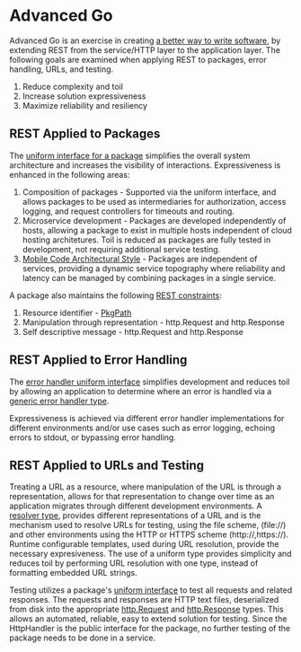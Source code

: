 # Advanced Go

Advanced Go is an exercise in creating [a better way to write software][robpike], by extending REST from the service/HTTP layer to the application layer. The following goals are examined when applying REST to packages, error handling, URLs, and testing. <!-- Go is a project to make building production software easier and more productive. -->

1. Reduce complexity and toil
2. Increase solution expressiveness
3. Maximize reliability and resiliency

 
## REST Applied to Packages
The [uniform interface for a package][exampledomain] simplifies the overall system architecture and increases the visibility of interactions. Expressiveness is enhanced in the following areas:
1. Composition of packages - Supported via the uniform interface, and allows packages to be used as intermediaries for authorization, access logging, and request controllers for timeouts and routing.
2. Microservice development - Packages are developed independently of hosts, allowing a package to exist in multiple hosts independent of cloud hosting architetures. Toil is reduced as packages are fully tested in development, not requiring additional service testing.
3. [Mobile Code Architectural Style][rest] - Packages are independent of services, providing a dynamic service topography where reliability and latency can be managed by combining packages in a single service.

A package also maintains the following [REST constraints][rest]:
1. Resource identifier - [PkgPath][exampledomain]
2. Manipulation through representation - http.Request and http.Response
3. Self descriptive message - http.Request and http.Response


## REST Applied to Error Handling 
The [error handler uniform interface][errorhandler] simplifies development and reduces toil by allowing an application to determine where an error is handled via a [generic error handler type][activity].

Expressiveness is achieved via different error handler implementations for different environments and/or use cases such as error logging, echoing errors to stdout, or bypassing error handling.


## REST Applied to URLs and Testing
Treating a URL as a resource, where manipulation of the URL is through a representation, allows for that representation to change over time as an application migrates through different development environments. A [resolver type][resolver], provides different representations of a URL and is the mechanism used to resolve URLs for testing, using the file scheme, (file://) and other environments using the HTTP or HTTPS scheme (http://,https://). Runtime configurable templates, used during URL resolution, provide the necessary expresiveness. The use of a uniform type provides simplicity and reduces toil by performing URL resolution with one type, instead of formatting embedded URL strings.

Testing utilizes a package's [uniform interface][exampledomain] to test all requests and related responses. The requests and responses are HTTP text files, deserialized from disk into the appropriate [http.Request][httprequest] and [http.Response][httpresponse] types. This allows an automated, reliable, easy to extend solution for testing. Since the HttpHandler is the public interface for the package, no further testing of the package needs to be done in a service.  

<!--
1. Uniform interface - ErrorHandler and logging. loging interface allows expresiveness
2. Constraints - resource identifier - PkgPath, manipulation through representation, and self descriptive message. http.Request and Http.Response
[Error handling][errorhandler] [generice type's][loghandler] for implementation.
Expressiveness through gnerics 
[Access logging][logger] also has a uniform Log function.  Expressive - Add traffic differentiation, ingress, egress, and internal

Expressiveness - ability to compose resources/packages from already tested packages. Dynamic topography, mobile code.
Funcionality like authorization, access logging, via intermediaries
Seperation of concerns, host from application, other Cloud hosting options - less complexity, more expressiveness.

## REST Uniform Interface, Resource Identifier, & Self-Descriptive Messages
A key concept of REST is the uniform interface. A [package's][domainservice] HttpHandler implements that uniform interface, uses the http.Request type and allows easy integration with other packages. A package also includes a PkgPath that is used as an identifier for routing and error tracing.

The messaging package provides a [uniform interface][msgsend], [self-descriptive message][msgcore], and [resource identification][msgcore] for communication between resources using goroutines and Go channels. Functionality supported by messaging include startup, shutdown, and package health checks.

## REST Intermediaries
REST defines a layered architecture style where RESTful components can be easily connected via HTTP. Service authentication/authorization functionality is implemented by adding an [intermediary][intermediary].

## Testing
Testing utilizes a package's HttpHandler to test all requests and related responses. The requests and responses are HTTP text files, deserialized from disk into the appropriate [http.Request][httprequest] and [http.Response][httpresponse] types. This allows an automated, easy to extend solution for testing. Since the package HttpHandler is the public interface for the package, no further testing of the package needs to be done in a host.  

## Application Development
Development is streamlined as applications can be composed of existing resources/packages or resources in existing services. 

-->

[robpike]: <https://thenewstack.io/golang-co-creator-rob-pike-what-go-got-right-and-wrong>
[rest]: <https://ics.uci.edu/~fielding/pubs/dissertation/fielding_dissertation.pdf>
[exampledomain]: <https://pkg.go.dev/github.com/advanced-go/example-domain/service>
[activity]: <https://pkg.go.dev/github.com/advanced-go/example-domain/activity>
[errorhandler]: <https://pkg.go.dev/github.com/advanced-go/core/runtime#ErrorHandler>
[loghandler]: <https://pkg.go.dev/github.com/advanced-go/core/runtime#Log>
[msgcore]: <https://pkg.go.dev/github.com/advanced-go/core/messaging#Message>
[msgsend]: <https://pkg.go.dev/github.com/advanced-go/core/messaging#SendFunc>
[domainservice]: <https://pkg.go.dev/github.com/advanced-go/example-domain/service>
[logger]: <https://pkg.go.dev/github.com/advanced-go/core/access#Log>
[intermediary]: <https://pkg.go.dev/github.com/advanced-go/core/host#ServeHTTPFunc>
[httprequest]: <https://pkg.go.dev/net/http#Request>
[httpresponse]: <https://pkg.go.dev/net/http#Response>
[resolver]: <https://pkg.go.dev/github.com/advanced-go/core/uri#Resolver>

<!--
### Hi there 👋


**advanced-go/advanced-go** is a ✨ _special_ ✨ repository because its `README.md` (this file) appears on your GitHub profile.

Here are some ideas to get you started:

- 🔭 I’m currently working on ...
- 🌱 I’m currently learning ...
- 👯 I’m looking to collaborate on ...
- 🤔 I’m looking for help with ...
- 💬 Ask me about ...
- 📫 How to reach me: ...
- 😄 Pronouns: ...
- ⚡ Fun fact: ...
-->
